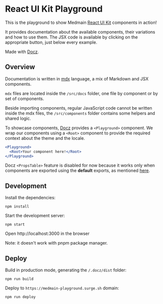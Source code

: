 # React UI Kit Playground

This is the playground to show Medmain [React UI Kit](https://github.com/medmain/react-ui-kit/tree/master/react-ui-kit) components in action!

It provides documentation about the available components, their variations and how to use them.
The JSX code is available by clicking on the appropriate button, just below every example.

Made with [Docz](https://docz.site/).

## Overview

Documentation is written in [mdx](https://mdxjs.com/) language, a mix of Markdown and JSX components.

`mdx` files are located inside the `/src/docs` folder, one file by component or by set of components.

Beside importing components, regular JavaScript code cannot be written inside the mdx files, the `/src/components` folder contains some helpers and shared logic.

To showcase components, [Docz](https://docz.site/) provides a `<Playground>` component.
We wrap our components using a `<Root>` component to provide the required context about the theme and the locale.

```jsx
<Playground>
  <Root>Your component here!</Root>
</Playground>
```

Docz `<PropsTable>` feature is disabled for now because it works only when components are exported using the **default** exports, as mentioned [here](https://www.docz.site/documentation/components-api#propstable).

## Development

Install the dependencies:

```
npm install
```

Start the development server:

```
npm start
```

Open http://localhost:3000 in the browser

Note: it doesn't work with pnpm package manager.

## Deploy

Build in production mode, generating the `/.docz/dist` folder:

```
npm run build
```

Deploy to `https://medmain-playground.surge.sh` domain:

```
npm run deploy
```
